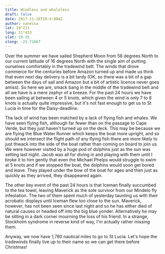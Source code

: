 ```yaml
---
title: Windless and whaleless
draft: false
date: 2017-11-16T19:4:004Z
author: vanessa
lat: 19°211
long: 21°433
slat: 19.35
slong: -21.71667
---
```

Over the summer we have sailed Shepherd Moon from 58 degrees North to 
our current latitude of 16 degrees North with the single aim of putting 
ourselves comfortably in the tradewind belt. The winds that drove 
commerce for the centuries before Amazon turned up and made us think 
that even next day delivery is a bit tardy (OK, so there was a bit of a 
gap between the days of sail and Amazon but a bit of artistic licence 
never goes amiss). So here we are, smack bang in the middle of the 
tradewind belt and all we have is a mere zephyr of a breeze. For the 
past 24 hours we have been sailing at between 4 or 5 knots, which given 
the wind is only 7 to 8 knots is actually quite impressive, but it's 
not fast enough to get us to St Lucia in time for the Daisy-deadline.

The lack of wind has been matched by a lack of flying fish and whales. 
We have seen flying fish, although far fewer than on the passage to 
Cape Verde, but they just haven't turned up on the deck. This may be 
because we are flying the Blue Water Runner which keeps the boat more 
upright, and so should we intersect the flight path of any flying fish 
there are more likely to just thwack into the side of the boat rather 
than coming on board to join us. We were however visited by a huge pod 
of dolphins just as the sun was setting last night. Jacob was all for 
diving in and playing with them until I broke it to him gently that 
even the Michael Phelps would struggle to swim at 5 knots and if we 
stopped the boat, the dolphins would soon get bored and leave. They 
played under the bow of the boat for ages and then just as quickly as 
they arrived, they disappeared again.

The other key event of the past 24 hours is that Iceman finally 
succumbed to the tea towel, leaving Maverick as the sole survivor from 
our Mindelo fly infestation. The two of them spent much of yesterday 
taunting us with their acrobatic displays until Iceman flew too close 
to the sun. Maverick, however, has not been seen since last night and 
so he has either died of natural causes or headed off into the big blue 
yonder. Alternatively he may be sitting in a dark corner mourning the 
loss of his friend. In a strange, Stockholm syndrome in reverse kind of 
way, I'm actually rather missing them.

Anyway, we now have 1,780 nautical miles to go to St Lucia. Let's hope 
the tradewinds finally live up to their name so we can get there before 
Christmas!

